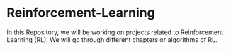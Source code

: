 # Reinforcement-Learning
In this Repository, we will be working on projects related to Reinforcement Learning (RL). We will go through different chapters or algorithms of RL.
